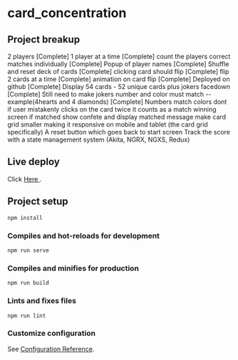 # card_concentration

## Project breakup
2 players [Complete]
1 player at a time [Complete]
count the players correct matches individually [Complete]
Popup of player names [Complete]
Shuffle and reset deck of cards [Complete]
clicking card should flip [Complete]
flip 2 cards at a time [Complete]
animation on card flip [Complete]
Deployed on github [Complete]
Display 54 cards - 52 unique cards plus jokers facedown [Complete] Still need to make jokers
number and color must match -- example(4hearts and 4 diamonds) [Complete] Numbers match colors dont
if user mistakenly clicks on the card twice it counts as a match
winning screen
if matched show confete and display matched message
make card grid smaller
making it responsive on mobile and tablet (the card grid specifically)
A reset button which goes back to start screen
Track the score with a state management system (Akita, NGRX, NGXS, Redux)

## Live deploy
Click [Here ](https://chadh28.github.io/Card-Concentration/#/).

## Project setup
```
npm install
```

### Compiles and hot-reloads for development
```
npm run serve
```

### Compiles and minifies for production
```
npm run build
```

### Lints and fixes files
```
npm run lint
```

### Customize configuration
See [Configuration Reference](https://cli.vuejs.org/config/).
